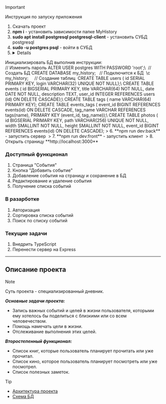 > [!IMPORTANT]
> Инструкция по запуску приложения
> 1. Скачать проект
> 2. **npm i** - установить зависимости папке MyHistory
> 3. **sudo apt install postgresql postgresql-client** - установить СУБД postgresql
> 4. **sudo -u postgres psql** - войти в СУБД 
> 5. <details>
  <summary>Инициализировать БД выполнив инструкции:</summary>
  // Изменить пароль
  ALTER USER postgres WITH PASSWORD 'root';\
   // Создать БД
  CREATE DATABASE my_history;
   // Подключится к БД 
  \c my_history;
     // Создание таблиц 
  CREATE TABLE users (
  id SERIAL PRIMARY KEY,
  login VARCHAR(32) UNIQUE NOT NULL);\
  CREATE TABLE events (
  id BIGSERIAL PRIMARY KEY,
  title VARCHAR(64) NOT NULL,
  date DATE NOT NULL,
  description TEXT,
  user_id INTEGER REFERENCES users (id) ON DELETE CASCADE);\
  CREATE TABLE tags (
  name VARCHAR(64) PRIMARY KEY);
  CREATE TABLE events_tags (
  event_id BIGINT REFERENCES events(id) ON DELETE CASCADE,
  tag_name VARCHAR REFERENCES tags(name),
  PRIMARY KEY (event_id, tag_name));\
  CREATE TABLE photos (
  id BIGSERIAL PRIMARY KEY,
  path VARCHAR(256) UNIQUE NOT NULL,
  width SMALLINT NOT NULL,
  height SMALLINT NOT NULL,
  event_id BIGINT REFERENCES events(id) ON DELETE CASCADE);
</details>
> 6. **npm run dev:back** - запустить сервер 
> 7. **npm run dev:front** - запустить клиент 
> 8. Открыть страницу **http://localhost:3000**

### Доступный функционал

1. Страница "События"
2. Кнопка "Добавить событие"
3. Добавление события на страницу и сохранение в БД
4. Редактирование и удаление события
5. Получение списка событий

### В разарботке

1. Авторизация
2. Сортировка списка событий
3. Поиск по списку событий

### Текущие задачи

1. Внедрить TypeScript
2. Перенести сервер на Express

***

## Описание проекта

> [!NOTE]
> Суть проекта - специализированный дневник.

***Основные задачи проекта:***
  - Запись важных событий и целей в жизни пользователя, которыми ему хотелось бы поделиться с близкими или со всем человечеством.
  - Помощь намечать цели в жизни.
  - Отслеживание выполнения этих целей.

***Второстепенный функционал:***
  - Список книг, которые пользователь планирует прочитать или уже прочитал.
  - Список кино, которое пользователь планирует посмотреть или уже посмотрел.
  - Список полезных заметок.

> [!TIP]
> - [Архитектура проекта](https://miro.com/app/board/uXjVLZMfJK0=/?share_link_id=808692328607)
> - [Схема БД](https://app.diagrams.net/#HEugeneKovalskyi%2FMyHistory%2Fmain%2Fserver%2Fdb%2Fdb.drawio#%7B%22pageId%22%3A%229f46799a-70d6-7492-0946-bef42562c5a5%22%7D)
